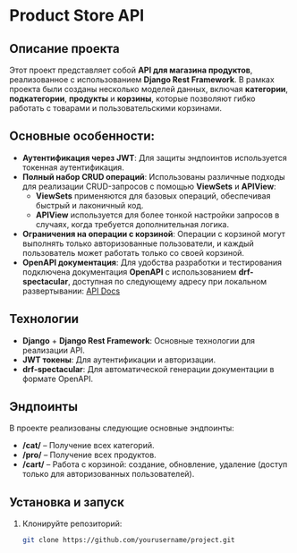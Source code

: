 # Product Store API

## Описание проекта

Этот проект представляет собой **API для магазина продуктов**, реализованное с использованием **Django Rest Framework**. В рамках проекта были созданы несколько моделей данных, включая **категории**, **подкатегории**, **продукты** и **корзины**, которые позволяют гибко работать с товарами и пользовательскими корзинами.

## Основные особенности:

- **Аутентификация через JWT**: Для защиты эндпоинтов используется токенная аутентификация.
- **Полный набор CRUD операций**: Использованы различные подходы для реализации CRUD-запросов с помощью **ViewSets** и **APIView**:
  - **ViewSets** применяются для базовых операций, обеспечивая быстрый и лаконичный код.
  - **APIView** используется для более тонкой настройки запросов в случаях, когда требуется дополнительная логика.
- **Ограничения на операции с корзиной**: Операции с корзиной могут выполнять только авторизованные пользователи, и каждый пользователь может работать только со своей корзиной.
- **OpenAPI документация**: Для удобства разработки и тестирования подключена документация **OpenAPI** с использованием **drf-spectacular**, доступная по следующему адресу при локальном развертывании: [API Docs](http://127.0.0.1:8000/api/docs/)

## Технологии

- **Django** + **Django Rest Framework**: Основные технологии для реализации API.
- **JWT токены**: Для аутентификации и авторизации.
- **drf-spectacular**: Для автоматической генерации документации в формате OpenAPI.
  
## Эндпоинты

В проекте реализованы следующие основные эндпоинты:

- **/cat/** – Получение всех категорий.
- **/pro/** – Получение всех продуктов.
- **/cart/** – Работа с корзиной: создание, обновление, удаление (доступ только для авторизованных пользователей).

## Установка и запуск

1. Клонируйте репозиторий:

   ```bash
   git clone https://github.com/yourusername/project.git
